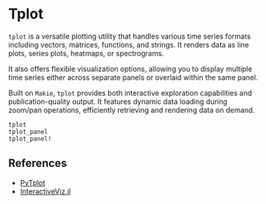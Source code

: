 # Tplot

`tplot` is a versatile plotting utility that handles various time series formats including vectors, matrices, functions, and strings. It renders data as line plots, series plots, heatmaps, or spectrograms.

It also offers flexible visualization options, allowing you to display multiple time series either across separate panels or overlaid within the same panel.

Built on `Makie`, `tplot` provides both interactive exploration capabilities and publication-quality output. It features dynamic data loading during zoom/pan operations, efficiently retrieving and rendering data on demand.

```@docs
tplot
tplot_panel
tplot_panel!
```

## References

- [PyTplot](https://pyspedas.readthedocs.io/en/latest/pytplot.html)
- [InteractiveViz.jl](https://github.com/org-arl/InteractiveViz.jl)
